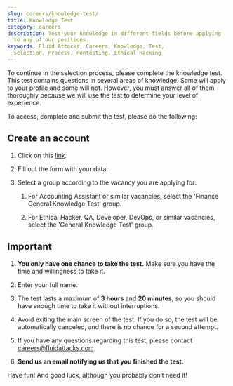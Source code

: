 ```yaml
---
slug: careers/knowledge-test/
title: Knowledge Test
category: careers
description: Test your knowledge in different fields before applying
  to any of our positions.
keywords: Fluid Attacks, Careers, Knowledge, Test,
  Selection, Process, Pentesting, Ethical Hacking
---
```


To continue in the selection process, please complete the knowledge
test. This test contains questions in several areas of knowledge. Some
will apply to your profile and some will not. However, you must answer
all of them thoroughly because we will use the test to determine your
level of experience.

To access, complete and submit the test, please do the following:

## Create an account

1. Click on this
    [link](https://autonomicgeneralknowledgetest.thinkexam.com/startTest/NjEwNDI=/NA).

2. Fill out the form with your data.

3. Select a group according to the vacancy you are applying for:

    1. For Accounting Assistant or similar vacancies, select the
        'Finance General Knowledge Test' group.

    2. For Ethical Hacker, QA, Developer, DevOps, or similar vacancies,
        select the 'General Knowledge Test' group.

## Important

1. **You only have one chance to take the test.** Make sure you have
    the time and willingness to take it.

2. Enter your full name.

3. The test lasts a maximum of **3 hours** and **20 minutes**, so you
    should have enough time to take it without interruptions.

4. Avoid exiting the main screen of the test. If you do so, the test
    will be automatically canceled, and there is no chance for a second
    attempt.

5. If you have any questions regarding this test, please contact
    <careers@fluidattacks.com>.

6. **Send us an email notifying us that you finished the test.**

Have fun\! And good luck, although you probably don’t need it\!
